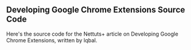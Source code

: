 ## Developing Google Chrome Extensions Source Code

Here's the source code for the Nettuts+ article on Developing Google Chrome 
Extensions, written by lqbal.